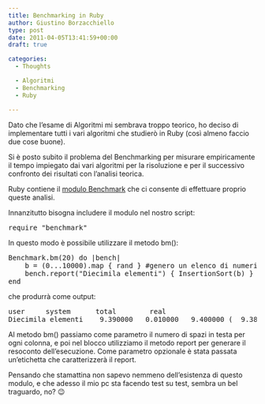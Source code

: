 ```yaml
---
title: Benchmarking in Ruby
author: Giustino Borzacchiello
type: post
date: 2011-04-05T13:41:59+00:00
draft: true

categories:
  - Thoughts

  - Algoritmi
  - Benchmarking
  - Ruby

---
```

Dato che l&#8217;esame di Algoritmi mi sembrava troppo teorico, ho deciso di implementare tutti i vari algoritmi che studierò in Ruby (così almeno faccio due cose buone).

Si è posto subito il problema del Benchmarking per misurare empiricamente il tempo impiegato dai vari algoritmi per la risoluzione e per il successivo confronto dei risultati con l&#8217;analisi teorica.  
<!--more-->

  
Ruby contiene il [modulo Benchmark][1] che ci consente di effettuare proprio queste analisi.

Innanzitutto bisogna includere il modulo nel nostro script:

<pre class="prettyprint">require "benchmark"
</pre>

In questo modo è possibile utilizzare il metodo bm():

<pre class="prettyprint">Benchmark.bm(20) do |bench|
    b = (0...10000).map { rand } #genero un elenco di numeri random
    bench.report("Diecimila elementi") { InsertionSort(b) } 
end
</pre>

che produrrà come output:

<pre class="prettyprint">user     system      total        real
Diecimila elementi    9.390000   0.010000   9.400000 (  9.385660)
</pre>

Al metodo bm() passiamo come parametro il numero di spazi in testa per ogni colonna, e poi nel blocco utilizziamo il metodo report per generare il resoconto dell&#8217;esecuzione. Come parametro opzionale è stata passata un&#8217;etichetta che caratterizzerà il report.

Pensando che stamattina non sapevo nemmeno dell&#8217;esistenza di questo modulo, e che adesso il mio pc sta facendo test su test, sembra un bel traguardo, no? 😉

 [1]: http://ruby-doc.org/stdlib/libdoc/benchmark/rdoc/index.html